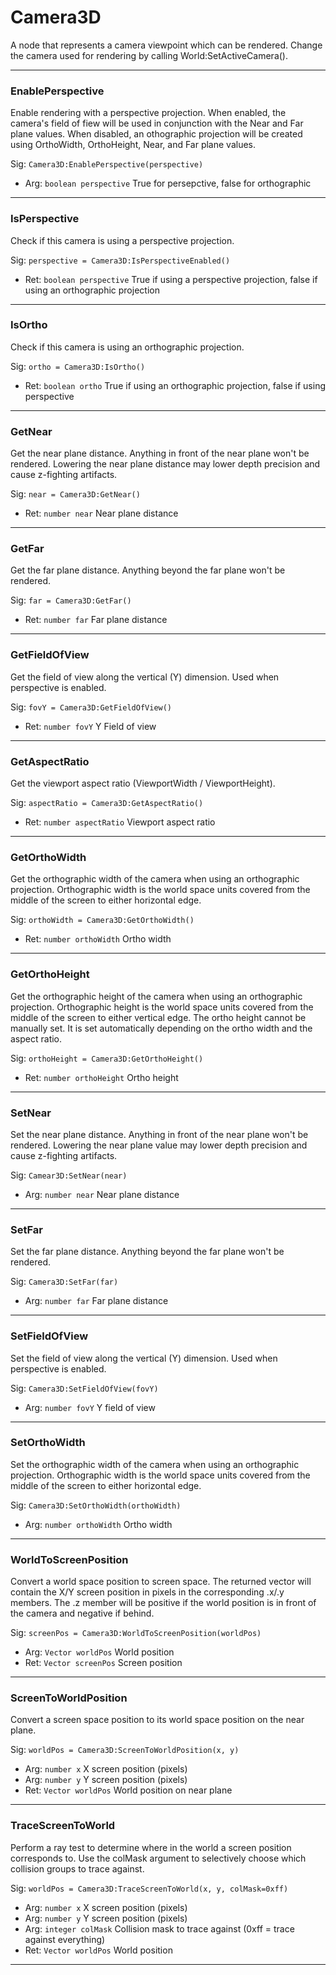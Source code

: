 # Camera3D

A node that represents a camera viewpoint which can be rendered. Change the camera used for rendering by calling World:SetActiveCamera().

---

### EnablePerspective
Enable rendering with a perspective projection. When enabled, the camera's field of fiew will be used in conjunction with the Near and Far plane values. When disabled, an othographic projection will be created using OrthoWidth, OrthoHeight, Near, and Far plane values.

Sig: `Camera3D:EnablePerspective(perspective)`
 - Arg: `boolean perspective` True for persepctive, false for orthographic
---
### IsPerspective
Check if this camera is using a perspective projection.

Sig: `perspective = Camera3D:IsPerspectiveEnabled()`
 - Ret: `boolean perspective` True if using a perspective projection, false if using an orthographic projection
---
### IsOrtho
Check if this camera is using an orthographic projection.

Sig: `ortho = Camera3D:IsOrtho()`
 - Ret: `boolean ortho` True if using an orthographic projection, false if using perspective
---
### GetNear
Get the near plane distance. Anything in front of the near plane won't be rendered. Lowering the near plane distance may lower depth precision and cause z-fighting artifacts.

Sig: `near = Camera3D:GetNear()`
 - Ret: `number near` Near plane distance
---
### GetFar
Get the far plane distance. Anything beyond the far plane won't be rendered.

Sig: `far = Camera3D:GetFar()`
 - Ret: `number far` Far plane distance
---
### GetFieldOfView
Get the field of view along the vertical (Y) dimension. Used when perspective is enabled.

Sig: `fovY = Camera3D:GetFieldOfView()`
 - Ret: `number fovY` Y Field of view
---
### GetAspectRatio
Get the viewport aspect ratio (ViewportWidth / ViewportHeight).

Sig: `aspectRatio = Camera3D:GetAspectRatio()`
 - Ret: `number aspectRatio` Viewport aspect ratio
---
### GetOrthoWidth
Get the orthographic width of the camera when using an orthographic projection. Orthographic width is the world space units covered from the middle of the screen to either horizontal edge.

Sig: `orthoWidth = Camera3D:GetOrthoWidth()`
 - Ret: `number orthoWidth` Ortho width
---
### GetOrthoHeight
Get the orthographic height of the camera when using an orthographic projection. Orthographic height is the world space units covered from the middle of the screen to either vertical edge. The ortho height cannot be manually set. It is set automatically depending on the ortho width and the aspect ratio.

Sig: `orthoHeight = Camera3D:GetOrthoHeight()`
 - Ret: `number orthoHeight` Ortho height
---
### SetNear
Set the near plane distance. Anything in front of the near plane won't be rendered. Lowering the near plane value may lower depth precision and cause z-fighting artifacts.

Sig: `Camear3D:SetNear(near)`
 - Arg: `number near` Near plane distance
---
### SetFar
Set the far plane distance. Anything beyond the far plane won't be rendered.

Sig: `Camera3D:SetFar(far)`
 - Arg: `number far` Far plane distance
---
### SetFieldOfView
Set the field of view along the vertical (Y) dimension. Used when perspective is enabled.

Sig: `Camera3D:SetFieldOfView(fovY)`
 - Arg: `number fovY` Y field of view 
---
### SetOrthoWidth
Set the orthographic width of the camera when using an orthographic projection. Orthographic width is the world space units covered from the middle of the screen to either horizontal edge.

Sig: `Camera3D:SetOrthoWidth(orthoWidth)`
 - Arg: `number orthoWidth` Ortho width
---
### WorldToScreenPosition
Convert a world space position to screen space. The returned vector will contain the X/Y screen position in pixels in the corresponding .x/.y members. The .z member will be positive if the world position is in front of the camera and negative if behind.

Sig: `screenPos = Camera3D:WorldToScreenPosition(worldPos)`
 - Arg: `Vector worldPos` World position
 - Ret: `Vector screenPos` Screen position
---
### ScreenToWorldPosition
Convert a screen space position to its world space position on the near plane.

Sig: `worldPos = Camera3D:ScreenToWorldPosition(x, y)`
 - Arg: `number x` X screen position (pixels)
 - Arg: `number y` Y screen position (pixels)
 - Ret: `Vector worldPos` World position on near plane
---
### TraceScreenToWorld
Perform a ray test to determine where in the world a screen position corresponds to. Use the colMask argument to selectively choose which collision groups to trace against.

Sig: `worldPos = Camera3D:TraceScreenToWorld(x, y, colMask=0xff)`
 - Arg: `number x` X screen position (pixels)
 - Arg: `number y` Y screen position (pixels)
 - Arg: `integer colMask` Collision mask to trace against (0xff = trace against everything)
 - Ret: `Vector worldPos` World position
---